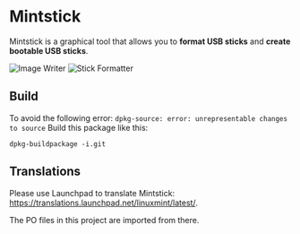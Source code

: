 # Mintstick
Mintstick is a graphical tool that allows you to **format USB sticks** and **create bootable USB sticks**.  

![Image Writer](https://user-images.githubusercontent.com/19881231/122563505-f5829600-d04c-11eb-9ff8-55f8630fa1d1.png)
![Stick Formatter](https://user-images.githubusercontent.com/19881231/122561389-77bd8b00-d04a-11eb-9b91-5754f01dfc7d.png)


## Build
To avoid the following error: `dpkg-source: error: unrepresentable changes to source` Build this package like this:

```
dpkg-buildpackage -i.git
```

## Translations
Please use Launchpad to translate Mintstick: https://translations.launchpad.net/linuxmint/latest/.

The PO files in this project are imported from there.


